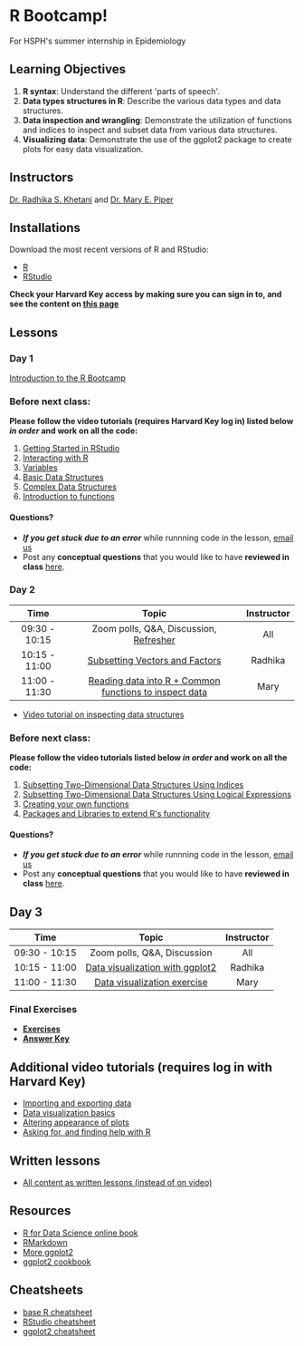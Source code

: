 # R Bootcamp!
For HSPH's summer internship in Epidemiology

## Learning Objectives

1. **R syntax**: Understand the different 'parts of speech'.
2. **Data types structures in R**: Describe the various data types and data structures.
3. **Data inspection and wrangling**: Demonstrate the utilization of functions and indices to inspect and subset data from various data structures.
4. **Visualizing data**: Demonstrate the use of the ggplot2 package to create plots for easy data visualization.

## Instructors

[Dr. Radhika S. Khetani](https://bioinformatics.sph.harvard.edu/people/radhika-khetani) and [Dr. Mary E. Piper](https://bioinformatics.sph.harvard.edu/people/mary-piper)

## Installations

Download the most recent versions of R and RStudio:

 - [R](https://cran.r-project.org/) 
 - [RStudio](https://www.rstudio.com/products/rstudio/download/#download)

**Check your Harvard Key access by making sure you can sign in to, and see the content on [this page](https://projects.iq.harvard.edu/hcatrresource/video-library)**

## Lessons

### Day 1

[Introduction to the R Bootcamp]()

### Before next class:

**Please follow the video tutorials (requires Harvard Key log in) listed below *in order* and work on all the code:**

1. [Getting Started in RStudio](https://projects.iq.harvard.edu/hcatrresource/segment-1-getting-started-rstudio)
1. [Interacting with R](https://projects.iq.harvard.edu/hcatrresource/segment-2-interacting-r)
1. [Variables](https://projects.iq.harvard.edu/hcatrresource/segment-2-introduction-r-variables)
1. [Basic Data Structures](https://projects.iq.harvard.edu/hcatrresource/segment-2-introduction-basic-data-structures)
1. [Complex Data Structures](https://projects.iq.harvard.edu/hcatrresource/segment-3-introduction-complex-data-structures)
1. [Introduction to functions](https://projects.iq.harvard.edu/hcatrresource/segment-1-working-functions-r)

#### Questions?
* ***If you get stuck due to an error*** while runnning code in the lesson, [email us](mailto:hbctraining@hsph.harvard.edu) 
* Post any **conceptual questions** that you would like to have **reviewed in class** [here](https://PollEv.com/hbctraining945).

### Day 2

| Time            |  Topic  | Instructor |
|:------------------------:|:------------------------------------------------:|:--------:|
| 09:30 - 10:15 | Zoom polls, Q&A, Discussion, [Refresher](https://docs.google.com/spreadsheets/d/1k3xjbIgtPYopcpOSUmczgQFhSzu3eadIAjLOIsJyXrc/edit#gid=0) | All |
| 10:15 - 11:00 | [Subsetting Vectors and Factors](../lessons/05_introR-data-wrangling.md) | Radhika |
| 11:00 - 11:30 | [Reading data into R + Common functions to inspect data](../lessons/06_reading_and_data_inspection.md) | Mary |

* [Video tutorial on inspecting data structures](https://projects.iq.harvard.edu/hcatrresource/segment-1-inspecting-data-structures)

### Before next class:

**Please follow the video tutorials listed below *in order* and work on all the code:**

1. [Subsetting Two-Dimensional Data Structures Using Indices](https://projects.iq.harvard.edu/hcatrresource/segment-4-wrangling-two-dimensional-data-structures-using-indices)
1. [Subsetting Two-Dimensional Data Structures Using Logical Expressions](https://projects.iq.harvard.edu/hcatrresource/segment-5-subsetting-two-dimensional-data-structures-using-logical-expressions)
1. [Creating your own functions](https://projects.iq.harvard.edu/hcatrresource/segment-2-creating-your-own-functions-r)
1. [Packages and Libraries to extend R's functionality](https://projects.iq.harvard.edu/hcatrresource/segment-1-packages-and-libraries)

#### Questions?
* ***If you get stuck due to an error*** while runnning code in the lesson, [email us](mailto:hbctraining@hsph.harvard.edu) 
* Post any **conceptual questions** that you would like to have **reviewed in class** [here](https://PollEv.com/hbctraining945).

## Day 3

| Time            |  Topic  | Instructor |
|:------------------------:|:------------------------------------------------:|:--------:|
| 09:30 - 10:15 | Zoom polls, Q&A, Discussion | All |
| 10:15 - 11:00 | [Data visualization with ggplot2](../lessons/11_ggplot2.md) | Radhika |
| 11:00 - 11:30 | [Data visualization exercise](../lessons/12_boxplot_exercise.md) | Mary |

### Final Exercises
* [**Exercises**](https://hbctraining.github.io/Intro-to-R/homework/Intro_to_R_hw.html)
* [**Answer Key**](https://hbctraining.github.io/Intro-to-R/homework/Intro_to_R_key.html)

## Additional video tutorials (requires log in with Harvard Key)
* [Importing and exporting data](https://projects.iq.harvard.edu/hcatrresource/importing-and-exporting-data)
* [Data visualization basics](https://projects.iq.harvard.edu/hcatrresource/segment-2-basics-ggplot2)
* [Altering appearance of plots](https://projects.iq.harvard.edu/hcatrresource/segment-3-altering-appearance-plots)
* [Asking for, and finding help with R](https://projects.iq.harvard.edu/hcatrresource/segment-2-getting-help-r)

## Written lessons
* [All content as written lessons (instead of on video)](https://hbctraining.github.io/Intro-to-R-flipped/schedules/links-to-lessons.html)

## Resources
* [R for Data Science online book](https://r4ds.had.co.nz/)
* [RMarkdown](https://hbctraining.github.io/Training-modules/Rmarkdown/)
* [More ggplot2](https://hbctraining.github.io/Training-modules/Tidyverse_ggplot2/lessons/ggplot2.html)
* [ggplot2 cookbook](http://www.cookbook-r.com/Graphs/)

## Cheatsheets
* [base R cheatsheet](../cheatsheets/base-r.pdf)
* [RStudio cheatsheet](../cheatsheets/rstudio-ide.pdf)
* [ggplot2 cheatsheet](../cheatsheets/data-visualization-2.1.pdf)
